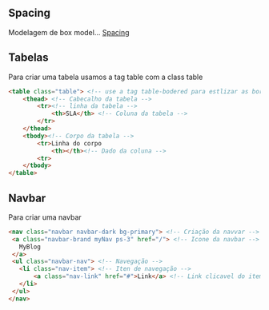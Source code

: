 ## Spacing ##

Modelagem de box model...
[Spacing](https://getbootstrap.com/docs/5.0/utilities/spacing/)

## Tabelas ##

Para criar uma tabela usamos a tag table com a class table

~~~html
<table class="table"> <!-- use a tag table-bodered para estlizar as bordas da table -->
    <thead> <!-- Cabecalho da tabela -->
        <tr><!-- linha da tabela -->
            <th>SLA</th> <!-- Coluna da tabela -->        
        </tr>
    </thead>
    <tbody><!-- Corpo da tabela -->
        <tr>Linha do corpo
            <th></th><!-- Dado da coluna -->
        <tr>    
    </tbody>
</table> 
~~~
## Navbar ##

Para criar uma navbar

~~~html
<nav class="navbar navbar-dark bg-primary"> <!-- Criação da navvar -->
 <a class="navbar-brand myNav ps-3" href="/"> <!-- Icone da navbar -->
   MyBlog
 </a>
 <ul class="navbar-nav"> <!-- Navegação -->
   <li class="nav-item"> <!-- Iten de navegação -->
       <a class="nav-link" href="#">Link</a> <!-- Link clicavel do item -->
   </li>
 </ul>
</nav>
~~~
